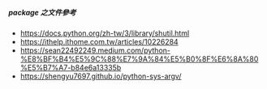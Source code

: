 ##### package 之文件參考 
- https://docs.python.org/zh-tw/3/library/shutil.html
- https://ithelp.ithome.com.tw/articles/10226284
- https://sean22492249.medium.com/python-%E8%BF%B4%E5%9C%88%E7%9A%84%E5%B0%8F%E6%8A%80%E5%B7%A7-b84e6a13335b
- https://shengyu7697.github.io/python-sys-argv/
